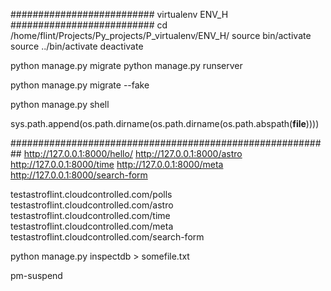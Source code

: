 ########################## virtualenv ENV_H ##########################
cd /home/flint/Projects/Py_projects/P_virtualenv/ENV_H/
source bin/activate
source ../bin/activate
deactivate



python manage.py migrate
python manage.py runserver

python manage.py migrate --fake

python manage.py shell

sys.path.append(os.path.dirname(os.path.dirname(os.path.abspath(__file__))))



##########################################################
http://127.0.0.1:8000/hello/
http://127.0.0.1:8000/astro
http://127.0.0.1:8000/time
http://127.0.0.1:8000/meta
http://127.0.0.1:8000/search-form


testastroflint.cloudcontrolled.com/polls
testastroflint.cloudcontrolled.com/astro
testastroflint.cloudcontrolled.com/time
testastroflint.cloudcontrolled.com/meta
testastroflint.cloudcontrolled.com/search-form


python manage.py inspectdb > somefile.txt

pm-suspend